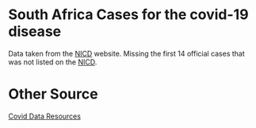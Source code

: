 # South Africa Cases for the covid-19 disease

Data taken from the [NICD](http://www.nicd.ac.za/) website.
Missing the first 14 official cases that was not listed on the [NICD](http://www.nicd.ac.za/).

# Other Source
[Covid Data Resources](https://www.codevscovid19.org/) 
